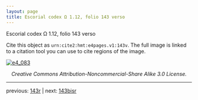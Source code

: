 ```yaml
---
layout: page
title: Escorial codex Ω 1.12, folio 143 verso
---
```


Escorial codex Ω 1.12, folio 143 verso

Cite this object as `urn:cite2:hmt:e4pages.v1:143v`.  The full image is linked to a citation tool you can use to cite regions of the image.

[![e4_083](http://www.homermultitext.org/iipsrv?IIIF=/project/homer/pyramidal/deepzoom/hmt/e4img/2017a/e4_083.tif/full/800,/0/default.jpg)](http://www.homermultitext.org/ict2/?urn=urn:cite2:hmt:e4img.2017a:e4_083) 

<p style="text-align: center; font-style: italic;">Creative Commons Attribution-Noncommercial-Share Alike 3.0 License.</p>

---

previous: [143r](../143r/) | next: [143bisr](../143bisr/)